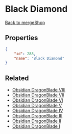 # Black Diamond

<no description available>

[Back to mergeShop](../merge-shops.md)

## Properties

```json
{
    "id": 288,
    "name": "Black Diamond"
}
```

## Related

- [Obsidian DragonBlade VIII](../items/17911-obsidian-dragonblade-viii.md)
- [Obsidian DragonBlade VII](../items/17910-obsidian-dragonblade-vii.md)
- [Obsidian DragonBlade VI](../items/17909-obsidian-dragonblade-vi.md)
- [Obsidian DragonBlade V](../items/17908-obsidian-dragonblade-v.md)
- [Obsidian DragonBlade IV](../items/17907-obsidian-dragonblade-iv.md)
- [Obsidian DragonBlade III](../items/17906-obsidian-dragonblade-iii.md)
- [Obsidian DragonBlade II](../items/17905-obsidian-dragonblade-ii.md)
- [Obsidian DragonBlade I](../items/17904-obsidian-dragonblade-i.md)


